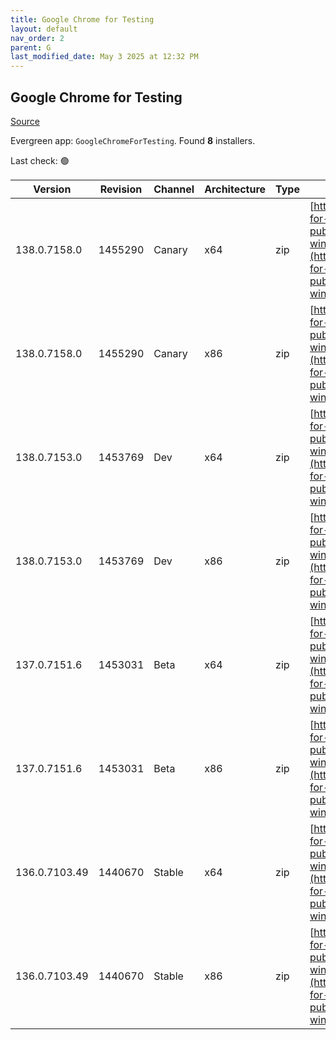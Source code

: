 ```yaml
---
title: Google Chrome for Testing
layout: default
nav_order: 2
parent: G
last_modified_date: May 3 2025 at 12:32 PM
---
```


## Google Chrome for Testing

[Source](https://googlechromelabs.github.io/chrome-for-testing/)

Evergreen app: `GoogleChromeForTesting`. Found **8** installers.

Last check: 🟢

| Version       | Revision | Channel | Architecture | Type | URI                                                                                                                                                                                            |
| ------------- | -------- | ------- | ------------ | ---- | ---------------------------------------------------------------------------------------------------------------------------------------------------------------------------------------------- |
| 138.0.7158.0  | 1455290  | Canary  | x64          | zip  | [https://storage.googleapis.com/chrome-for-testing-public/138.0.7158.0/win64/chrome-win64.zip](https://storage.googleapis.com/chrome-for-testing-public/138.0.7158.0/win64/chrome-win64.zip)   |
| 138.0.7158.0  | 1455290  | Canary  | x86          | zip  | [https://storage.googleapis.com/chrome-for-testing-public/138.0.7158.0/win32/chrome-win32.zip](https://storage.googleapis.com/chrome-for-testing-public/138.0.7158.0/win32/chrome-win32.zip)   |
| 138.0.7153.0  | 1453769  | Dev     | x64          | zip  | [https://storage.googleapis.com/chrome-for-testing-public/138.0.7153.0/win64/chrome-win64.zip](https://storage.googleapis.com/chrome-for-testing-public/138.0.7153.0/win64/chrome-win64.zip)   |
| 138.0.7153.0  | 1453769  | Dev     | x86          | zip  | [https://storage.googleapis.com/chrome-for-testing-public/138.0.7153.0/win32/chrome-win32.zip](https://storage.googleapis.com/chrome-for-testing-public/138.0.7153.0/win32/chrome-win32.zip)   |
| 137.0.7151.6  | 1453031  | Beta    | x64          | zip  | [https://storage.googleapis.com/chrome-for-testing-public/137.0.7151.6/win64/chrome-win64.zip](https://storage.googleapis.com/chrome-for-testing-public/137.0.7151.6/win64/chrome-win64.zip)   |
| 137.0.7151.6  | 1453031  | Beta    | x86          | zip  | [https://storage.googleapis.com/chrome-for-testing-public/137.0.7151.6/win32/chrome-win32.zip](https://storage.googleapis.com/chrome-for-testing-public/137.0.7151.6/win32/chrome-win32.zip)   |
| 136.0.7103.49 | 1440670  | Stable  | x64          | zip  | [https://storage.googleapis.com/chrome-for-testing-public/136.0.7103.49/win64/chrome-win64.zip](https://storage.googleapis.com/chrome-for-testing-public/136.0.7103.49/win64/chrome-win64.zip) |
| 136.0.7103.49 | 1440670  | Stable  | x86          | zip  | [https://storage.googleapis.com/chrome-for-testing-public/136.0.7103.49/win32/chrome-win32.zip](https://storage.googleapis.com/chrome-for-testing-public/136.0.7103.49/win32/chrome-win32.zip) |
